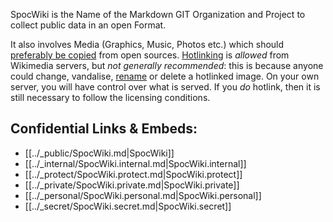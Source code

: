 SpocWiki is the Name of the Markdown GIT Organization and Project to collect public data in an open Format. 

It also involves Media (Graphics, Music, Photos etc.) which should [preferably be copied](https://commons.wikimedia.org/wiki/Commons:Reusing_content_outside_Wikimedia/technical) from open sources. 
[Hotlinking](https://en.wikipedia.org/wiki/Inline_linking "w:Inline linking") is _allowed_ from Wikimedia servers, but _not generally recommended_: this is because anyone could change, vandalise, [rename](https://phabricator.wikimedia.org/T37721 "phab:T37721") or delete a hotlinked image. On your own server, you will have control over what is served.
If you _do_ hotlink, then it is still necessary to follow the licensing conditions. 


## Confidential Links & Embeds: 
- [[../_public/SpocWiki.md|SpocWiki]] 
- [[../_internal/SpocWiki.internal.md|SpocWiki.internal]] 
- [[../_protect/SpocWiki.protect.md|SpocWiki.protect]] 
- [[../_private/SpocWiki.private.md|SpocWiki.private]] 
- [[../_personal/SpocWiki.personal.md|SpocWiki.personal]] 
- [[../_secret/SpocWiki.secret.md|SpocWiki.secret]]

